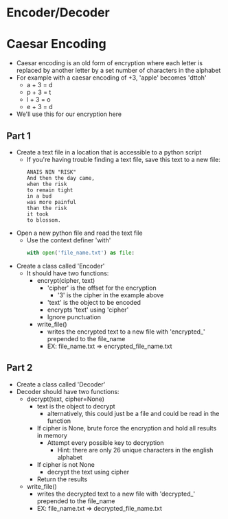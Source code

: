 # Encoder/Decoder  

# Caesar Encoding  
- Caesar encoding is an old form of encryption where each letter is replaced by  another letter by a set number of characters in the alphabet  
- For example with a caesar encoding of +3, 'apple' becomes 'dttoh'  
    - a + 3 = d  
    - p + 3 = t  
    - l + 3 = o  
    - e + 3 = d  
- We'll use this for our encryption here  


## Part 1  

- Create a text file in a location that is accessible to a python script  
    - If you're having trouble finding a text file, save this text to a new file:
        ```
        ANAIS NIN "RISK"
        And then the day came,
        when the risk
        to remain tight
        in a bud
        was more painful
        than the risk
        it took
        to blossom.
        ```
- Open a new python file and read the text file  
    - Use the context definer 'with'  
        ```python
        with open('file_name.txt') as file:  
        ```
- Create a class called 'Encoder'  
    - It should have two functions:  
        - encrypt(cipher, text)  
            - 'cipher' is the offset for the encryption
                - '3' is the cipher in the example above
            - 'text' is the object to be encoded
            - encrypts 'text' using 'cipher'
            - Ignore punctuation
        - write_file()
            - writes the encrypted text to a new file with 'encrypted_' prepended to the file_name  
            - EX: file_name.txt => encrypted_file_name.txt  


## Part 2  
- Create a class called 'Decoder'
- Decoder should have two functions:
    - decrypt(text, cipher=None)
        - text is the object to decrypt
            - alternatively, this could just be a file and could be read in the function
        - If cipher is None, brute force the encryption and hold all results in memory
            - Attempt every possible key to decryption
                - Hint: there are only 26 unique characters in the english alphabet
        - If cipher is not None
            - decrypt the text using cipher
        - Return the results
    - write_file()
        - writes the decrypted text to a new file with 'decrypted_' prepended to the file_name
        - EX: file_name.txt => decrypted_file_name.txt